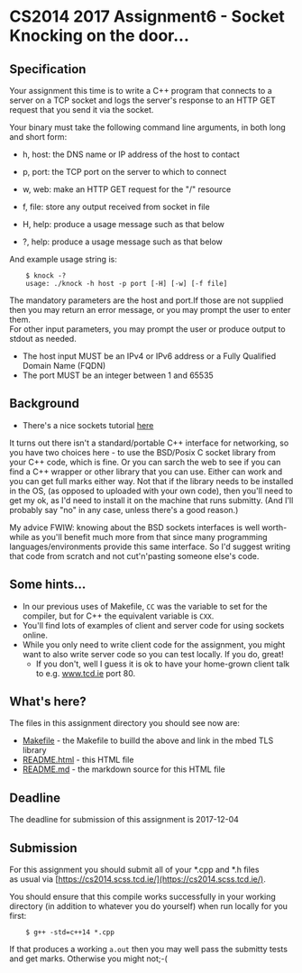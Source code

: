 <meta charset="utf-8" />

# CS2014 2017 Assignment6 - Socket Knocking on the door...

## Specification

Your assignment this time is to write a C++ program that connects
to a server on a TCP socket and logs the server's response 
to an HTTP GET request that you send it via the socket.

Your binary must take the following command line arguments, 
in both long and short form:

- h, host: the DNS name or IP address of the host to contact
- p, port: the TCP port on the server to which to connect

- w, web: make an HTTP GET request for the "/" resource
- f, file: store any output received from socket in file 

- H, help: produce a usage message such as that below
- ?, help: produce a usage message such as that below

And example usage string is:

		$ knock -?
		usage: ./knock -h host -p port [-H] [-w] [-f file]

The mandatory parameters are the host and port.If
those are not supplied then you may return an error message,
or you may prompt the user to enter them.  
For other input parameters, you may prompt the user
or produce output to stdout as needed.

- The host input MUST be an IPv4 or IPv6 address or a Fully Qualified
Domain Name (FQDN)
- The port MUST be an integer between 1 and 65535

## Background

- There's a nice sockets tutorial [here](http://www.bogotobogo.com/cplusplus/sockets_server_client.php)

It turns out there isn't a standard/portable C++ interface for networking, so
you have two choices here - to use the BSD/Posix C socket library from your C++
code, which is fine. Or you can sarch the web to see if you can find a C++
wrapper or other library that you can use. Either can work and you can get full
marks either way. Not that if the library needs to be installed in the OS, (as
opposed to uploaded with your own code), then you'll need to get my ok, as I'd
need to install it on the machine that runs submitty. (And I'll probably say
"no" in any case, unless there's a good reason.)

My advice FWIW: knowing about the BSD sockets interfaces is well worth-while as
you'll benefit much more from that since many programming
languages/environments provide this same interface. So I'd suggest writing that
code from scratch and not cut'n'pasting someone else's code.

## Some hints...

- In our previous uses of Makefile, ```CC``` was the variable to set for the
  compiler, but for C++ the equivalent variable is ```CXX```.
- You'll find lots of examples of client and server code for using sockets
  online.
- While you only need to write client code for the assignment, you might
  want to also write server code so you can test locally. If you do, great!
	- If you don't, well I guess it is ok to have your home-grown client
	  talk to e.g. www.tcd.ie port 80.

## What's here?

The files in this assignment directory you should see now are:

- [Makefile](Makefile)  - the Makefile to builld the above and link in the mbed TLS library
- [README.html](README.html) - this HTML file
- [README.md](README.md) - the markdown source for this HTML file

## Deadline

The deadline for submission of this assignment is 2017-12-04

## Submission

For this assignment you should submit all of your *.cpp and *.h files  
as usual via [https://cs2014.scss.tcd.ie/](https://cs2014.scss.tcd.ie/).

You should ensure that this compile works successfully in your working
directory (in addition to whatever you do yourself) when run locally for 
you first:

		$ g++ -std=c++14 *.cpp

If that produces a working ```a.out``` then you may well pass the 
submitty tests and get marks. Otherwise you might not;-(


